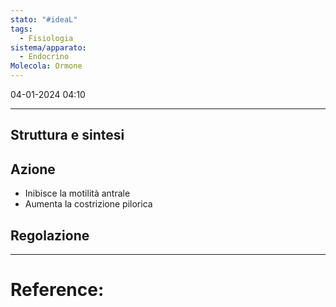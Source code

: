 ```yaml
---
stato: "#ideaL"
tags:
  - Fisiologia
sistema/apparato:
  - Endocrino
Molecola: Ormone
---
```

04-01-2024 04:10

--- 

## Struttura e sintesi
## Azione
- Inibisce la motilità antrale
- Aumenta la costrizione pilorica
## Regolazione















--- 
# Reference: 